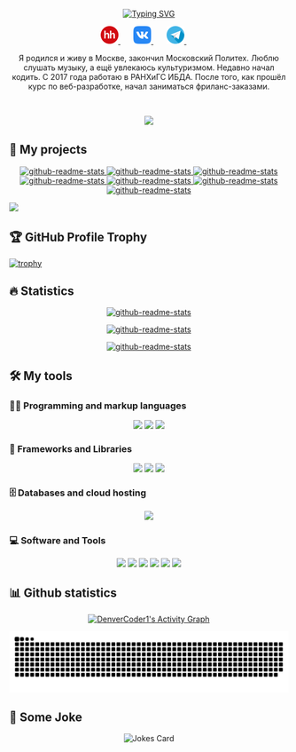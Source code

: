 <p align="center">
  <a href="https://git.io/typing-svg">
    <img src="https://readme-typing-svg.demolab.com?font=Fira+Code&duration=3000&color=aaa7dfd&width=270&lines=+Hi+there+👋;+Welcome+to+my+GitHub" alt="Typing SVG" />
  </a>
</p>

<p align="center">
  <a href="https://hh.ru/resume/80424659ff021b134c0039ed1f34327a486673" target="_blank">
    <img width="32px" src="hh.png"/>
  </a>
  &#8287;&#8287;&#8287;&#8287;&#8287;
  <a href="https://vk.com/coolzero93" alt="Dev Pro Tips Discussion & Support Server" target="_blank">
    <img width="32px" src="vk.png"/>
  </a>
  &#8287;&#8287;&#8287;&#8287;&#8287;
  <a href="https://web.telegram.org/?legacy=1#/im?p=@MikhailKopchenov" target="_blank">
    <img width="32px" alt="Dev.to" title="DenverCoder1 Dev.to" src="tg.png">
  </a>
  &#8287;&#8287;&#8287;&#8287;&#8287;
</p>
<p align="center" width="50px">
  Я родился и живу в Москве,
  закончил Московский Политех. Люблю слушать музыку, а ещё увлекаюсь культуризмом.
  Недавно начал кодить. С 2017 года работаю в РАНХиГС ИБДА.
  После того, как прошёл курс  по веб-разработке,
  начал заниматься фриланс-заказами.
</p>
<br/>

<p align="center">
  <a href="https://github.com/topics/visitor-counter">
    <img src="https://komarev.com/ghpvc/?username=michaelkopchenov&color=green">
  </a>
</p>
  
## 📕 My projects

<p align="center">
  <a href="https://github.com/michaelkopchenov/movies-explorer-frontend">
    <img src="https://github-readme-stats.vercel.app/api/pin/?username=michaelkopchenov&repo=movies-explorer-frontend&show_icons=true&theme=material-palenight&border_radius=25" alt="github-readme-stats">
  </a>
  <a href="https://github.com/michaelkopchenov/movies-explorer-api">
    <img src="https://github-readme-stats.vercel.app/api/pin/?username=michaelkopchenov&repo=movies-explorer-api&show_icons=true&theme=material-palenight&border_radius=25" alt="github-readme-stats">
  </a>
  <a href="https://github.com/MichaelKopchenov/fast-digital-decision">
    <img src="https://github-readme-stats.vercel.app/api/pin/?username=michaelkopchenov&repo=fast-digital-decision&show_icons=true&theme=material-palenight&border_radius=25" alt="github-readme-stats">
  </a>
  <a href="https://github.com/MichaelKopchenov/react-mesto-api-full-gha">
    <img src="https://github-readme-stats.vercel.app/api/pin/?username=michaelkopchenov&repo=react-mesto-api-full-gha&show_icons=true&theme=material-palenight&border_radius=25" alt="github-readme-stats">
  </a>
  <a href="https://github.com/michaelkopchenov/russian-travel">
    <img src="https://github-readme-stats.vercel.app/api/pin/?username=michaelkopchenov&repo=russian-travel&show_icons=true&theme=material-palenight&border_radius=25" alt="github-readme-stats">
  </a>
  <a href="https://github.com/michaelkopchenov/how-to-learn">
    <img src="https://github-readme-stats.vercel.app/api/pin/?username=michaelkopchenov&repo=how-to-learn&show_icons=true&theme=material-palenight&border_radius=25" alt="github-readme-stats">
  </a>
  <a href="https://github.com/michaelkopchenov/portfolio">
    <img src="https://github-readme-stats.vercel.app/api/pin/?username=michaelkopchenov&repo=portfolio&show_icons=true&theme=material-palenight&border_radius=25" alt="github-readme-stats">
  </a>
</p>

![](https://komarev.com/ghpvc/?username=michaelkopchenov&color=green)

## 🏆 GitHub Profile Trophy

[![trophy](https://github-profile-trophy.vercel.app/?username=michaelkopchenov&theme=gruvbox)](https://github.com/michaelkopchenov/github-profile-trophy)

## 🔥 Statistics

<p align="center">
  <a href="https://github.com/anuraghazra/github-readme-stats">
    <img src="https://github-readme-stats.vercel.app/api/top-langs/?username=michaelkopchenov&layout=compact&theme=shades-of-purple" alt="github-readme-stats">
  </a>
</p>
<p align="center">
  <a href="https://github.com/anuraghazra/github-readme-stats">
    <img src="https://github-readme-stats.vercel.app/api?username=michaelkopchenov" alt="github-readme-stats">
  </a>
</p>
<p align="center">
  <a href="https://github.com/ashutosh00710/github-readme-activity-graph">
    <img src="https://activity-graph.herokuapp.com/graph?username=michaelkopchenov" alt="github-readme-stats">
  </a>
</p>

## 🛠️ My tools

### 👨‍💻 Programming and markup languages

<p align="center">
    <img src="https://cdn.jsdelivr.net/gh/devicons/devicon/icons/css3/css3-original-wordmark.svg" width="40"/>
    <img src="https://cdn.jsdelivr.net/gh/devicons/devicon/icons/html5/html5-original-wordmark.svg" width="40"/>
    <img src="https://cdn.jsdelivr.net/gh/devicons/devicon/icons/javascript/javascript-original.svg" width="40"/>
</p>

### 🧰 Frameworks and Libraries

<p align="center">
    <img src="https://cdn.jsdelivr.net/gh/devicons/devicon/icons/react/react-original-wordmark.svg" width="40"/>
    <img src="https://cdn.jsdelivr.net/gh/devicons/devicon/icons/express/express-original.svg" width="40"/>
    <img src="https://cdn.jsdelivr.net/gh/devicons/devicon/icons/nodejs/nodejs-original.svg" width="40"/>
</p>

### 🗄️ Databases and cloud hosting

<p align="center">
    <img src="https://cdn.jsdelivr.net/gh/devicons/devicon/icons/mongodb/mongodb-original-wordmark.svg" width="40"/>
</p>

### 💻 Software and Tools

<p align="center">
    <img src="https://cdn.jsdelivr.net/gh/devicons/devicon/icons/google/google-original.svg" width="40"/>
    <img src="https://cdn.jsdelivr.net/gh/devicons/devicon/icons/git/git-original.svg" width="40"/>
    <img src="https://cdn.jsdelivr.net/gh/devicons/devicon/icons/github/github-original-wordmark.svg" width="40"/>
    <img src="https://www.svgrepo.com/show/354202/postman-icon.svg" width="40"/>
    <img src="https://www.svgrepo.com/show/354388/stackoverflow.svg" width="60"/>
    <img src="https://cdn.jsdelivr.net/gh/devicons/devicon/icons/vscode/vscode-original.svg" width="40"/>
</p>

## 📊 Github statistics
<p align="center">
  <a href="https://github.com/ashutosh00710/github-readme-activity-graph">
    <img alt="DenverCoder1's Activity Graph" src="https://github-readme-streak-stats.herokuapp.com/?user=michaelkopchenov&theme=react" />
  </a>
</p>
<p align="center">
  <img alt="DenverCoder1's Activity Graph" src="https://github.com/Platane/snk/raw/output/github-contribution-grid-snake.svg"/>
</p>

## 🤡 Some Joke
<p align="center">
  <img src="https://readme-jokes.vercel.app/api" alt="Jokes Card" />
</p>
